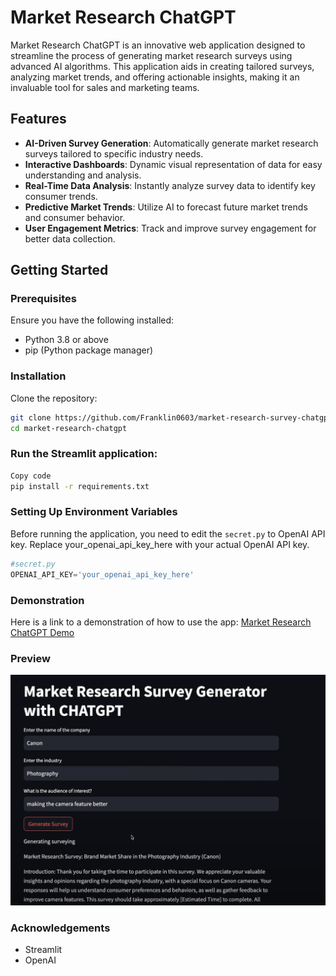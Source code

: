 # Market Research ChatGPT

Market Research ChatGPT is an innovative web application designed to streamline the process of generating market research surveys using advanced AI algorithms. This application aids in creating tailored surveys, analyzing market trends, and offering actionable insights, making it an invaluable tool for sales and marketing teams.

## Features

- **AI-Driven Survey Generation**: Automatically generate market research surveys tailored to specific industry needs.
- **Interactive Dashboards**: Dynamic visual representation of data for easy understanding and analysis.
- **Real-Time Data Analysis**: Instantly analyze survey data to identify key consumer trends.
- **Predictive Market Trends**: Utilize AI to forecast future market trends and consumer behavior.
- **User Engagement Metrics**: Track and improve survey engagement for better data collection.

## Getting Started

### Prerequisites

Ensure you have the following installed:
- Python 3.8 or above
- pip (Python package manager)

### Installation

Clone the repository:
```bash
git clone https://github.com/Franklin0603/market-research-survey-chatgpt.git
cd market-research-chatgpt
```

### Run the Streamlit application:
```bash
Copy code
pip install -r requirements.txt
```

### Setting Up Environment Variables
Before running the application, you need to edit the `secret.py` to OpenAI API key. Replace your_openai_api_key_here with your actual OpenAI API key.

```python
#secret.py
OPENAI_API_KEY='your_openai_api_key_here'
```
### Demonstration

Here is a link to a demonstration of how to use the app:
[Market Research ChatGPT Demo](https://www.youtube.com/watch?v=YXh-vqULNuE)

### Preview

![Market Research Survey ChatGPT Preview](./docs/generate-market-research-pic.png "Market Research Survey ChatGPT ")

### Acknowledgements
- Streamlit
- OpenAI